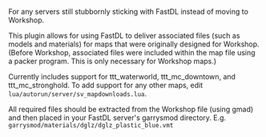 For any servers still stubbornly sticking with FastDL instead of moving to Workshop.

This plugin allows for using FastDL to deliver associated files (such as models and materials) for maps that were
originally designed for Workshop. (Before Workshop, associated files were included within the map file using a
packer program. This is only necessary for Workshop maps.)

Currently includes support for ttt_waterworld, ttt_mc_downtown, and ttt_mc_stronghold. To add support for any other
maps, edit `lua/autorun/server/sv_mapdownloads.lua`.

All required files should be extracted from the Workshop file (using gmad) and then placed in your FastDL server's
garrysmod directory. E.g. `garrysmod/materials/dglz/dglz_plastic_blue.vmt`